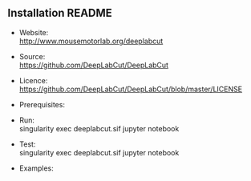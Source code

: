 ## Installation README

* Website:  
            http://www.mousemotorlab.org/deeplabcut
* Source:   
            https://github.com/DeepLabCut/DeepLabCut

* Licence:  
            https://github.com/DeepLabCut/DeepLabCut/blob/master/LICENSE

* Prerequisites:

* Run:      
            singularity exec deeplabcut.sif jupyter notebook

* Test:     
            singularity exec deeplabcut.sif jupyter notebook

* Examples:

